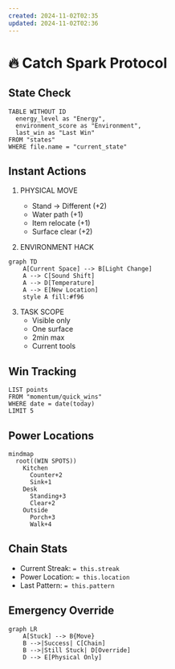 ```yaml
---
created: 2024-11-02T02:35
updated: 2024-11-02T02:36
---
```

# 🔥 Catch Spark Protocol

## State Check
```dataview
TABLE WITHOUT ID
  energy_level as "Energy",
  environment_score as "Environment",
  last_win as "Last Win"
FROM "states"
WHERE file.name = "current_state"
```

## Instant Actions
1. PHYSICAL MOVE
   - Stand → Different (+2)
   - Water path (+1)
   - Item relocate (+1)
   - Surface clear (+2)

2. ENVIRONMENT HACK
```mermaid
graph TD
    A[Current Space] --> B[Light Change]
    A --> C[Sound Shift]
    A --> D[Temperature]
    A --> E[New Location]
    style A fill:#f96
```

3. TASK SCOPE
   - Visible only
   - One surface
   - 2min max
   - Current tools

## Win Tracking
```dataview
LIST points
FROM "momentum/quick_wins"
WHERE date = date(today)
LIMIT 5
```

## Power Locations
```mermaid
mindmap
  root((WIN SPOTS))
    Kitchen
      Counter+2
      Sink+1
    Desk
      Standing+3
      Clear+2
    Outside
      Porch+3
      Walk+4
```

## Chain Stats
- Current Streak: `= this.streak`
- Power Location: `= this.location`
- Last Pattern: `= this.pattern`

## Emergency Override
```mermaid
graph LR
    A[Stuck] --> B{Move}
    B -->|Success| C[Chain]
    B -->|Still Stuck| D[Override]
    D --> E[Physical Only]
```